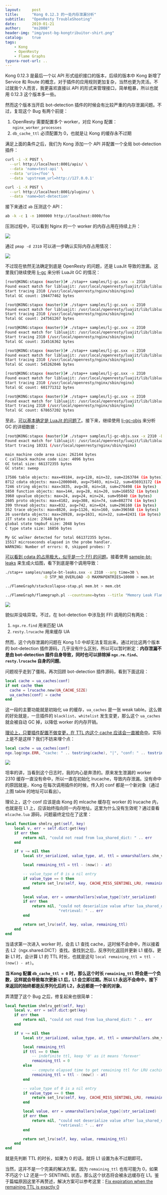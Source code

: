 ```yaml
---
layout:     post
title:      "Kong 0.12.3 的一处内存泄漏分析"
subtitle:   "OpenResty TroubleShooting"
date:       2019-01-21
author:     "ms2008"
header-img: "img/post-bg-kongtribuitor-shirt.png"
catalog:    true
tags:
    - Kong
    - OpenResty
    - Flame Graphs
typora-root-url: ..
---
```


Kong 0.12.3 是最后一个以 API 形式组织接口的版本，后续的版本中 Kong 新增了 Service 和 Route 的概念，对于插件的应用规则更加复杂，当然也更为灵活。不过就我个人而言，我更喜欢直接以 API 的形式来管理接口，简单粗暴，所以也就用 0.12.3 这个版本多一些。

然而这个版本当开启 bot-detection 插件的时候会有比较严重的内存泄漏问题。不过，复现这个 Bug 有两个前提：

1. OpenResty 需要配置多个 worker，对应 Kong 配置：`nginx_worker_processes`
2. `db_cache_ttl` 必须配置为 0，也就是让 Kong 的缓存永不过期

满足上面的条件之后，我们为 Kong 添加一个 API 并配置一个全局 bot-detection 插件：

```sh
curl -i -X POST \
  --url http://localhost:8001/apis/ \
  --data 'name=test-api' \
  --data 'uris=/foo' \
  --data 'upstream_url=http://127.0.0.1'

curl -i -X POST \
  --url http://localhost:8001/plugins/ \
  --data 'name=bot-detection'
```

接下来通过 `ab` 压测这个 API：

```sh
ab -k -c 1 -n 1000000 http://localhost:8000/foo
```

压测过程中，可以看到 Nginx 的一个 worker 的内存占用在持续上升：

![](/img/in-post/kong-memory-leak/worker-memory.png)

通过 `pmap -d 2310` 可以进一步确认实际内存占用情况：

![](/img/in-post/kong-memory-leak/pmap-memory.png)

不过现在依然无法确定到底是 OpenResty 的问题，还是 LuaJit 导致的泄漏。这里我们继续使用 [lj-gc][1] 来分析 LuaJit GC 的情况：

```sh
[root@KONG:stapxx (master)]# ./stap++ samples/lj-gc.sxx -x 2310
Found exact match for libluajit: /usr/local/openresty/luajit/lib/libluajit-5.1.so.2.1.0
Start tracing 2310 (/usr/local/openresty/nginx/sbin/nginx)
Total GC count: 194477462 bytes

[root@KONG:stapxx (master)]# ./stap++ samples/lj-gc.sxx -x 2310
Found exact match for libluajit: /usr/local/openresty/luajit/lib/libluajit-5.1.so.2.1.0
Start tracing 2310 (/usr/local/openresty/nginx/sbin/nginx)
Total GC count: 247561267 bytes

[root@KONG:stapxx (master)]# ./stap++ samples/lj-gc.sxx -x 2310
Found exact match for libluajit: /usr/local/openresty/luajit/lib/libluajit-5.1.so.2.1.0
Start tracing 2310 (/usr/local/openresty/nginx/sbin/nginx)
Total GC count: 314516362 bytes

[root@KONG:stapxx (master)]# ./stap++ samples/lj-gc.sxx -x 2310
Found exact match for libluajit: /usr/local/openresty/luajit/lib/libluajit-5.1.so.2.1.0
Start tracing 2310 (/usr/local/openresty/nginx/sbin/nginx)
Total GC count: 545262046 bytes

[root@KONG:stapxx (master)]# ./stap++ samples/lj-gc.sxx -x 2310
Found exact match for libluajit: /usr/local/openresty/luajit/lib/libluajit-5.1.so.2.1.0
Start tracing 2310 (/usr/local/openresty/nginx/sbin/nginx)
Total GC count: 601771312 bytes

[root@KONG:stapxx (master)]# ./stap++ samples/lj-gc.sxx -x 2310
Found exact match for libluajit: /usr/local/openresty/luajit/lib/libluajit-5.1.so.2.1.0
Start tracing 2310 (/usr/local/openresty/nginx/sbin/nginx)
Total GC count: 678657202 bytes
```

至此，<u>可以基本确定是 LuaJit 的问题了</u>。接下来，继续使用 [lj-gc-objs][2] 来分析 GC 的详细数据：

```sh
[root@KONG:stapxx (master)]# ./stap++ samples/lj-gc-objs.sxx -x 2310 -D MAXACTION=2000000
Found exact match for libluajit: /usr/local/openresty/luajit/lib/libluajit-5.1.so.2.1.0
Start tracing 10331 (/usr/local/openresty/nginx/sbin/nginx)

main machine code area size: 262144 bytes
C callback machine code size: 4096 bytes
GC total size: 661372355 bytes
GC state: sweep

17586 table objects: max=49184, avg=128, min=32, sum=2263784 (in bytes)
8712 cdata objects: max=12000040, avg=75403, min=12, sum=656913172 (in bytes)
7246 string objects: max=3835, avg=38, min=18, sum=276498 (in bytes)
5850 function objects: max=144, avg=28, min=20, sum=168552 (in bytes)
3960 upvalue objects: max=24, avg=24, min=24, sum=95040 (in bytes)
2605 proto objects: max=4102, avg=308, min=74, sum=802774 (in bytes)
399 thread objects: max=832, avg=742, min=424, sum=296160 (in bytes)
352 trace objects: max=8820, avg=1126, min=160, sum=396568 (in bytes)
26 userdata objects: max=28928, avg=1631, min=32, sum=42431 (in bytes)
JIT state size: 27648 bytes
global state tmpbuf size: 2048 bytes
C type state size: 16856 bytes

My GC walker detected for total 661372355 bytes.
15517 microseconds elapsed in the probe handler.
WARNING: Number of errors: 0, skipped probes: 7
```

<u>可以看到 cdata 的占用极大，似乎是一个 FFI 的问题</u>。接着使用 [sample-bt-leaks][3] 来生成火焰图，看下到底是哪个调用导致：

```sh
./stap++ samples/sample-bt-leaks.sxx -x 2310 --arg time=30 \
                 -D STP_NO_OVERLOAD -D MAXMAPENTRIES=10000 > mem.bt

../FlameGraph/stackcollapse-stap.pl mem.bt > mem.cbt

../FlameGraph/flamegraph.pl --countname=bytes --title "Memory Leak Flame Graph" mem.cbt > mem.svg
```

![](/img/in-post/kong-memory-leak/flame-graph.png)

貌似并没啥异常。不过，在 bot-detection 中涉及到 FFI 调用的只有两处：

1. `ngx.re.find` 用来匹配 UA
2. `resty.lrucache` 用来缓存 UA

然而，这个内存泄漏的问题在 Kong 1.0 中却无法复现出来。通过对比这两个版本的 bot-detection 插件源码，几乎没有什么区别，所以可以暂时断定：**内存泄漏不是由 bot-detection 插件自身导致，同时也可以排除掉 `ngx.re.find`、`resty.lrucache` 自身的问题**。

问题视乎走到了僵局。再次回顾 bot-detection 插件源码，看到下面这段：

```lua
local cache = ua_caches[conf]
if not cache then
  cache = lrucache.new(UA_CACHE_SIZE)
  ua_caches[conf] = cache
end
```

这一段的主要功能就是初始化 ua 的缓存，`ua_caches` 是一张 weak table。这么做的好处就是，一旦插件的 `blacklist`、`whitelist` 发生变更，那么这个 `ua_caches` 就会被自动 GC 掉，以降低 worker 的内存开销。

<u>理论上，只要插件配置不做变更，在 TTL 内这个 cache 应该会一直被命中</u>。实际上是不是这样？我们不妨来埋个点：

```lua
local cache = ua_caches[conf]
ngx.log(ngx.ERR, "cache: " .. tostring(cache), "|", "conf: " .. tostring(conf))
```

![](/img/in-post/kong-memory-leak/nginx-error-log.png)

坦率的讲，当看到这个日志时，我的内心是奔溃的。原来发生泄漏的 worker 2310 缓存一直没有命中，所以一直在初始化 lrucache，导致内存泄漏。没有命中的原因就是，Kong 在每次调用插件的时候，传入的 conf 都是一个新对象（通过上图 table 的地址可以看出）。

理论上，这个 conf 应该是由 Kong 的 mlcache 缓存在 worker 的 lrucache 内，也就是在 L1 上，应该始终指向同一内存地址。这里为什么没有生效呢？通过查看 `mlcache.lua` 源码，问题最终定位在了这里：

```lua
local function shmlru_get(self, key)
    local v, err = self.dict:get(key)
    if err then
        return nil, "could not read from lua_shared_dict: " .. err
    end

    if v ~= nil then
        local str_serialized, value_type, at, ttl = unmarshallers.shm_value(v)

        local remaining_ttl = ttl - (now() - at)

        -- value_type of 0 is a nil entry
        if value_type == 0 then
            return set_lru(self, key, CACHE_MISS_SENTINEL_LRU, remaining_ttl)
        end

        local value, err = unmarshallers[value_type](str_serialized)
        if err then
            return nil, "could not deserialize value after lua_shared_dict " ..
                        "retrieval: " .. err
        end

        return set_lru(self, key, value, remaining_ttl)
    end
end
```

当请求第一次进入 worker 时，会去 L1 查找 cache，这时候不会命中，所以接着去 L2（ngx.shared.DICT）查找。查找到之后，反序列化返回并更新 L1 缓存。更新 L1 时，会计算 L1 的 TTL 时长，也就是这句 `local remaining_ttl = ttl - (now() - at)`。

**当 Kong 配置 `db_cache_ttl = 0` 时，那么这个时长 `remaining_ttl` 将会是一个负数，这样就会导致每次更新 L1 后，L1 会立即过期。所以 L1 永远不会命中，接下来返回的始终都是反序列化后的 L2，永远都是一个新的对象**。

弄清楚了这个 Bug 之后，修复起来也很简单：

```lua
local function shmlru_get(self, key)
    local v, err = self.dict:get(key)
    if err then
        return nil, "could not read from lua_shared_dict: " .. err
    end

    if v ~= nil then
        local str_serialized, value_type, at, ttl = unmarshallers.shm_value(v)

        local remaining_ttl
        if ttl == 0 then
            -- indefinite ttl, keep '0' as it means 'forever'
            remaining_ttl = 0
        else
            -- compute elapsed time to get remaining ttl for LRU caching
            remaining_ttl = ttl - (now() - at)
        end

        -- value_type of 0 is a nil entry
        if value_type == 0 then
            return set_lru(self, key, CACHE_MISS_SENTINEL_LRU, remaining_ttl)
        end

        local value, err = unmarshallers[value_type](str_serialized)
        if err then
            return nil, "could not deserialize value after lua_shared_dict " ..
                        "retrieval: " .. err
        end

        return set_lru(self, key, value, remaining_ttl)
    end
end
```

就是先判断 TTL 的时长，如果为 0 的话，就将 L1 设置为永不过期即可。

当然，这并不是一个完美的解决方案。因为 `remaining_ttl` 也有可能为 0，如果不巧这个 L2 还是一个 SENTINEL 状态，那么这个状态将会被永远缓存在 L1。鉴于篇幅原因这里不再赘述，解决方案可以参考这里：[Fix expiration when the remaining TTL is exactly 0][4]

[1]: https://github.com/openresty/stapxx#lj-gc
[2]: https://github.com/openresty/stapxx#lj-gc-objs
[3]: https://github.com/openresty/stapxx#sample-bt-leaks
[4]: https://github.com/thibaultcha/lua-resty-mlcache/pull/58

